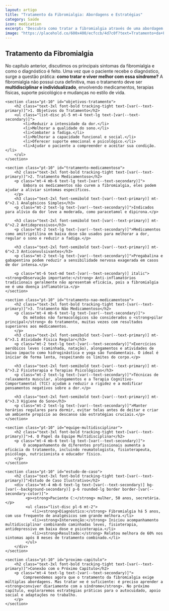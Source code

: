 ```yaml
---
layout: artigo
title: "Tratamento da Fibromialgia: Abordagens e Estratégias"
category: Saúde
icon: medication
excerpt: "Descubra como tratar a fibromialgia através de uma abordagem multidisciplinar, combinando medicamentos, terapias físicas, suporte psicológico e mudanças no estilo de vida."
image: "https://placehold.co/600x400/ecfccb/4d7c0f?text=Tratamento+da+Fibromialgia"
---
```


<article>
    <h1 class="text-4xl font-extrabold tracking-tight text-[var(--text-primary)] sm:text-5xl">Tratamento da Fibromialgia</h1>
    <p class="mt-6 text-lg text-[var(--text-secondary)]">
        No capítulo anterior, discutimos os principais sintomas da fibromialgia e como o diagnóstico é feito. Uma vez que o paciente recebe o diagnóstico, surge a questão prática: <strong>como tratar e viver melhor com essa síndrome?</strong> A fibromialgia não possui cura definitiva, mas o tratamento deve ser <strong>multidisciplinar e individualizado</strong>, envolvendo medicamentos, terapias físicas, suporte psicológico e mudanças no estilo de vida.
    </p>

    <section class="pt-10" id="objetivos-tratamento">
        <h2 class="text-3xl font-bold tracking-tight text-[var(--text-primary)]">1. Objetivos do Tratamento</h2>
        <ul class="list-disc pl-5 mt-4 text-lg text-[var(--text-secondary)]">
            <li>Reduzir a intensidade da dor.</li>
            <li>Melhorar a qualidade do sono.</li>
            <li>Combater a fadiga.</li>
            <li>Melhorar a capacidade funcional e social.</li>
            <li>Oferecer suporte emocional e psicológico.</li>
            <li>Ajudar o paciente a compreender e aceitar sua condição.</li>
        </ul>
    </section>

    <section class="pt-10" id="tratamento-medicamentoso">
        <h2 class="text-3xl font-bold tracking-tight text-[var(--text-primary)]">2. Tratamento Medicamentoso</h2>
        <p class="mt-4 mb-6 text-lg text-[var(--text-secondary)]">
            Embora os medicamentos não curem a fibromialgia, eles podem ajudar a aliviar sintomas específicos.
        </p>
        <h3 class="text-2xl font-semibold text-[var(--text-primary)] mt-6">2.1 Analgésicos Simples</h3>
        <p class="mt-2 text-lg text-[var(--text-secondary)]">Indicados para alívio da dor leve a moderada, como paracetamol e dipirona.</p>
        
        <h3 class="text-2xl font-semibold text-[var(--text-primary)] mt-6">2.2 Antidepressivos</h3>
        <p class="mt-2 text-lg text-[var(--text-secondary)]">Medicamentos como amitriptilina em baixa dose são usados para melhorar a dor, regular o sono e reduzir a fadiga.</p>

        <h3 class="text-2xl font-semibold text-[var(--text-primary)] mt-6">2.3 Anticonvulsivantes</h3>
        <p class="mt-2 text-lg text-[var(--text-secondary)]">Pregabalina e gabapentina podem reduzir a sensibilidade nervosa exagerada em casos de dor intensa.</p>
        
        <p class="mt-6 text-md text-[var(--text-secondary)] italic"><strong>Observação importante:</strong> Anti-inflamatórios tradicionais geralmente não apresentam eficácia, pois a fibromialgia не é uma doença inflamatória.</p>
    </section>

    <section class="pt-10" id="tratamento-nao-medicamentoso">
        <h2 class="text-3xl font-bold tracking-tight text-[var(--text-primary)]">3. Tratamento Não Medicamentoso</h2>
        <p class="mt-4 mb-6 text-lg text-[var(--text-secondary)]">
            Os métodos não farmacológicos são considerados o <strong>pilar principal</strong> do tratamento, muitas vezes com resultados superiores aos medicamentos.
        </p>
        <h3 class="text-2xl font-semibold text-[var(--text-primary)] mt-6">3.1 Atividade Física Regular</h3>
        <p class="mt-2 text-lg text-[var(--text-secondary)]">Exercícios aeróbicos leves (caminhada, natação), alongamentos e atividades de baixo impacto como hidroginástica e yoga são fundamentais. O ideal é iniciar de forma lenta, respeitando os limites do corpo.</p>
        
        <h3 class="text-2xl font-semibold text-[var(--text-primary)] mt-6">3.2 Fisioterapia e Terapias Psicológicas</h3>
        <p class="mt-2 text-lg text-[var(--text-secondary)]">Técnicas de relaxamento muscular, alongamentos e a Terapia Cognitivo-Comportamental (TCC) ajudam a reduzir a rigidez e a modificar pensamentos negativos sobre a dor.</p>

        <h3 class="text-2xl font-semibold text-[var(--text-primary)] mt-6">3.3 Higiene do Sono</h3>
        <p class="mt-2 text-lg text-[var(--text-secondary)]">Manter horários regulares para dormir, evitar telas antes de deitar e criar um ambiente propício ao descanso são estratégias cruciais.</p>
    </section>
    
    <section class="pt-10" id="equipe-multidisciplinar">
        <h2 class="text-3xl font-bold tracking-tight text-[var(--text-primary)]">4. O Papel da Equipe Multidisciplinar</h2>
        <p class="mt-4 mb-6 text-lg text-[var(--text-secondary)]">
            O acompanhamento de diferentes profissionais aumenta a eficácia do tratamento, incluindo reumatologista, fisioterapeuta, psicólogo, nutricionista e educador físico.
        </p>
    </section>

    <section class="pt-10" id="estudo-de-caso">
        <h2 class="text-3xl font-bold tracking-tight text-[var(--text-primary)]">Estudo de Caso Ilustrativo</h2>
        <div class="mt-4 mb-6 text-lg text-[var(--text-secondary)] bg-[var(--background-secondary)] p-6 rounded-lg border border-[var(--secondary-color)]">
             <p><strong>Paciente C:</strong> mulher, 50 anos, secretária.</p>
             <ul class="list-disc pl-6 mt-2">
                <li><strong>Diagnóstico:</strong> Fibromialgia há 5 anos, com uso frequente de analgésicos sem grande melhora.</li>
                <li><strong>Intervenção:</strong> Iniciou acompanhamento multidisciplinar combinando caminhadas leves, fisioterapia, antidepressivo em baixa dose e psicoterapia.</li>
                <li><strong>Resultado:</strong> Relatou melhora de 60% nos sintomas após 8 meses de tratamento combinado.</li>
             </ul>
        </div>
    </section>

    <section class="pt-10" id="proximo-capitulo">
        <h2 class="text-3xl font-bold tracking-tight text-[var(--text-primary)]">Conexão com o Próximo Capítulo</h2>
        <p class="mt-4 text-lg text-[var(--text-secondary)]">
            Compreendemos agora que o tratamento da fibromialgia exige múltiplas abordagens. Mas tratar не é suficiente: é preciso aprender a <strong>conviver diariamente com a síndrome</strong>. No próximo capítulo, exploraremos estratégias práticas para o autocuidado, apoio social e adaptações no trabalho.
        </p>
    </section>
</article>
